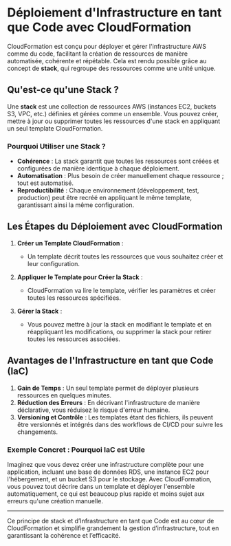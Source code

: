 # Déploiement d'Infrastructure en tant que Code avec CloudFormation

CloudFormation est conçu pour déployer et gérer l'infrastructure AWS comme du code, facilitant la création de ressources de manière automatisée, cohérente et répétable. Cela est rendu possible grâce au concept de **stack**, qui regroupe des ressources comme une unité unique.

## Qu'est-ce qu'une Stack ?

Une **stack** est une collection de ressources AWS (instances EC2, buckets S3, VPC, etc.) définies et gérées comme un ensemble. Vous pouvez créer, mettre à jour ou supprimer toutes les ressources d'une stack en appliquant un seul template CloudFormation.

### Pourquoi Utiliser une Stack ?

- **Cohérence** : La stack garantit que toutes les ressources sont créées et configurées de manière identique à chaque déploiement.
- **Automatisation** : Plus besoin de créer manuellement chaque ressource ; tout est automatisé.
- **Reproductibilité** : Chaque environnement (développement, test, production) peut être recréé en appliquant le même template, garantissant ainsi la même configuration.

## Les Étapes du Déploiement avec CloudFormation

1. **Créer un Template CloudFormation** :
   - Un template décrit toutes les ressources que vous souhaitez créer et leur configuration.
   
2. **Appliquer le Template pour Créer la Stack** :
   - CloudFormation va lire le template, vérifier les paramètres et créer toutes les ressources spécifiées.

3. **Gérer la Stack** :
   - Vous pouvez mettre à jour la stack en modifiant le template et en réappliquant les modifications, ou supprimer la stack pour retirer toutes les ressources associées.

## Avantages de l'Infrastructure en tant que Code (IaC)

1. **Gain de Temps** : Un seul template permet de déployer plusieurs ressources en quelques minutes.
2. **Réduction des Erreurs** : En décrivant l'infrastructure de manière déclarative, vous réduisez le risque d'erreur humaine.
3. **Versioning et Contrôle** : Les templates étant des fichiers, ils peuvent être versionnés et intégrés dans des workflows de CI/CD pour suivre les changements.

### Exemple Concret : Pourquoi IaC est Utile

Imaginez que vous devez créer une infrastructure complète pour une application, incluant une base de données RDS, une instance EC2 pour l'hébergement, et un bucket S3 pour le stockage. Avec CloudFormation, vous pouvez tout décrire dans un template et déployer l'ensemble automatiquement, ce qui est beaucoup plus rapide et moins sujet aux erreurs qu'une création manuelle.

---

Ce principe de stack et d’Infrastructure en tant que Code est au cœur de CloudFormation et simplifie grandement la gestion d’infrastructure, tout en garantissant la cohérence et l’efficacité.
